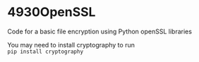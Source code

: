 # 4930OpenSSL

Code for a basic file encryption using Python openSSL libraries 

You may need to install cryptography to run  
`pip install cryptography` 